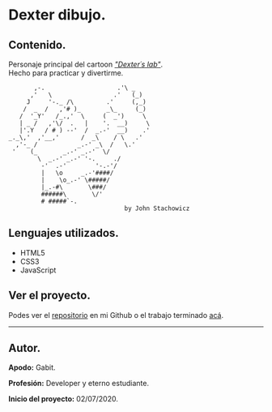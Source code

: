 # **Dexter dibujo.**

## **Contenido.**

Personaje principal del cartoon [*"Dexter´s lab"*][info].  
Hecho para practicar y divertirme.

```
       ,-.                    .'\ _
      ,'   \                 .'   (_)
     J     '-._ /\         .'     (,_)
    /  _  /   ,'# )_       _\_     (_)
   /  '_Y'   /_.,'  \     (  _')     \
   | _ /   ,'\/  .   |    '.  __)     \
   |'.Y   / # ) --'  /  _.-'  __)    .'
_._\,'  ,'__,'      /  _\    / \   .'
  ,'-_ /           _.-' _\  /   \.'
 '    (_       _.-' _.-'  \/
        \  _.-' _.-' '-.     ./
         -'  .-'        '-.-'/
         |   \o     _.-'####/
         |    \o_.-' \#####/
         |_.-#\       \###/
         ######\       \/'
         # #####`-.
                                by John Stachowicz
```

## **Lenguajes utilizados.**

- HTML5
- CSS3
- JavaScript

## **Ver el proyecto.**

Podes ver el [repositorio][repo] en mi Github o el trabajo terminado [acá][web].
___
## **Autor.**

**Apodo:** Gabit.

**Profesión:** Developer y eterno estudiante.

**Inicio del proyecto:** 02/07/2020.

[info]: https://en.wikipedia.org/wiki/Dexter%27s_Laboratory
[repo]: https://en.wikipedia.org/wiki/Dexter%27s_Laboratory
[web]: https://en.wikipedia.org/wiki/Dexter%27s_Laboratory